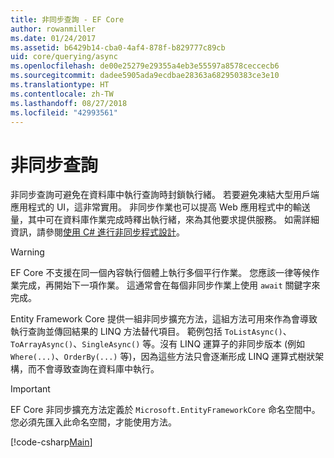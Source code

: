 ```yaml
---
title: 非同步查詢 - EF Core
author: rowanmiller
ms.date: 01/24/2017
ms.assetid: b6429b14-cba0-4af4-878f-b829777c89cb
uid: core/querying/async
ms.openlocfilehash: de00e25279e29355a4eb3e55597a8578ceccecb6
ms.sourcegitcommit: dadee5905ada9ecdbae28363a682950383ce3e10
ms.translationtype: HT
ms.contentlocale: zh-TW
ms.lasthandoff: 08/27/2018
ms.locfileid: "42993561"
---
```

# <a name="asynchronous-queries"></a>非同步查詢

非同步查詢可避免在資料庫中執行查詢時封鎖執行緒。 若要避免凍結大型用戶端應用程式的 UI，這非常實用。 非同步作業也可以提高 Web 應用程式中的輸送量，其中可在資料庫作業完成時釋出執行緒，來為其他要求提供服務。 如需詳細資訊，請參閱[使用 C# 進行非同步程式設計](https://docs.microsoft.com/dotnet/csharp/async)。

> [!WARNING]  
> EF Core 不支援在同一個內容執行個體上執行多個平行作業。 您應該一律等候作業完成，再開始下一項作業。 這通常會在每個非同步作業上使用 `await` 關鍵字來完成。

Entity Framework Core 提供一組非同步擴充方法，這組方法可用來作為會導致執行查詢並傳回結果的 LINQ 方法替代項目。 範例包括 `ToListAsync()`、`ToArrayAsync()`、`SingleAsync()` 等。沒有 LINQ 運算子的非同步版本 (例如 `Where(...)`、`OrderBy(...)` 等)，因為這些方法只會逐漸形成 LINQ 運算式樹狀架構，而不會導致查詢在資料庫中執行。

> [!IMPORTANT]  
> EF Core 非同步擴充方法定義於 `Microsoft.EntityFrameworkCore` 命名空間中。 您必須先匯入此命名空間，才能使用方法。

[!code-csharp[Main](../../../samples/core/Querying/Querying/Async/Sample.cs#Sample)]
